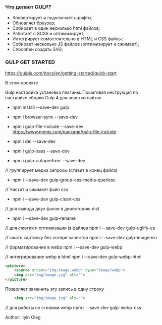 ### Что делает GULP?

- Конвертирует и подключает шрифты;
- Обновляет браузер;
- Собирает в один несколько html файлов;
- Работает с SCSS и оптимизирует;
- Интегрирует сомостоятельно в HTML и CSS файлы;
- Собирает несколько JS файлов (оптимизирует и сжимает);
- Способен создать SVG;


### GULP GET STARTED
https://gulpjs.com/docs/en/getting-started/quick-start

В этом проекте

Gulp настройка установка плагины. 
 Пошаговая инструкция по настройке сборки Gulp 4 для верстки сайтов

- npm install --save-dev gulp     
- npm i browser-sync --save-dev

- npm i gulp-file-include --save-dev 
https://www.npmjs.com/package/gulp-file-include

- npm i del --save-dev

- npm i gulp-sass --save-dev

- npm i gulp-autoprefixer --save-dev

// группирует медиа запросы (ставит в конец файла)
- npm i --save-dev gulp-group-css-media-queriesc

// Чистит и сжимает файл css
- npm i --save-dev gulp-clean-css

// для вывода двух фалов в директорию dist
- npm i --save-dev gulp-rename

// для сжатия и оптимизации js файлов
npm i --save-dev gulp-uglify-es

// сжать картинку без потери качества
npm i --save-dev gulp-imagemin

// форматирование в webp
npm i --save-dev gulp-webp

// интегрирование webp в html
npm i --save-dev gulp-webp-html


```html
<picture>
    <source srcset="img/image.webp" type="image/webp">
    <img src="img/image.jpg" alt=""> 
</picture>
```
Позволяет заменить эту запись в одну строку

```html
    <img src="img/image.jpg" alt=""> 
```
// для работы со стилями webp
npm i --save-dev gulp-webp-css



Author: Ilyin Oleg
